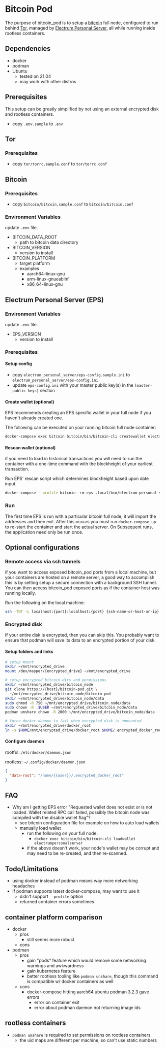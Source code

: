 # Bitcoin Pod

The purpose of bitcoin_pod is to setup a [bitcoin](https://github.com/bitcoin/bitcoin) full node, configured to run behind [Tor](https://www.torproject.org/), managed by [Electrum Personal Server](https://github.com/chris-belcher/electrum-personal-server), all while running inside rootless containers.

## Dependencies

* docker
* podman
* Ubuntu
  * tested on 21.04
  * may work with other distros

## Prerequisites

This setup can be greatly simplified by not using an external encrypted disk and rootless containers.

* copy `.env.sample` to `.env`

## Tor

### Prerequisites

* copy `tor/torrc.sample.conf` to `tor/torrc.conf`

<!-- ## Run

```sh
docker-compose --profile tor up --build -d
``` -->

## Bitcoin

### Prerequisites

* copy `bitcoin/bitcoin.sample.conf` to `bitcoin/bitcoin.conf`

### Environment Variables

update `.env` file.

* BITCOIN_DATA_ROOT
  * path to bitcoin data directory
* BITCOIN_VERSION
  * version to install
* BITCOIN_PLATFORM
  * target platform
  * examples
    * aarch64-linux-gnu
    * arm-linux-gnueabihf
    * x86_64-linux-gnu

<!-- ### Build -->

<!-- ### Run

```sh
docker-compose --profile bitcoin up --build -d
``` -->

## Electrum Personal Server (EPS)

### Environment Variables

update `.env` file.

* EPS_VERSION
  * version to install

### Prerequisites

#### Setup config

* copy `electrum_personal_server/eps-config.sample.ini` to `electrum_personal_server/eps-config.ini`
* update `eps-config.ini` with your master public key(s) in the `[master-public-keys]` section

#### Create wallet (optional)

EPS recommends creating an EPS specific wallet in your full node if you haven't already created one.

The following can be executed on your running bitcoin full node container:

```sh
docker-compose exec bitcoin bitcoin/bin/bitcoin-cli createwallet electrumpersonalserver true
```

#### Rescan wallet (optional)

if you need to load in historical transactions you will need to run the container with a one-time command with the blockheight of your earliest transaction.

Run EPS' rescan script which determines blockheight based upon date input.

```sh
docker-compose --profile bitcoin--rm eps .local/bin/electrum-personal-server --rescan eps-config.ini
```

<!-- ### Build -->

### Run

The first time EPS is run with a particular bitcoin full node, it will import the addresses and then exit.  After this occurs you must run `docker-compose up` to re-start the container and start the actual server.  On Subsequent runs, the application need only be run once.

## Optional configurations

### Remote access via ssh tunnels

if you want to access exposed bitcoin_pod ports from a local machine, but your containers are hosted on a remote server, a good way to accomplish this is by setting setup a secure connection with a background SSH tunnel.
You can then access bitcoin_pod exposed ports as if the container host was running locally.

Run the following on the local machine:

```sh
ssh -fNT -L localhost:{port}:localhost:{port} {ssh-name-or-host-or-ip}
```

### Encrypted disk

If your entire disk is encrypted, then you can skip this.
You probably want to ensure that podman will save its data to an encrypted portion of your disk.

#### Setup folders and links

```sh
# setup mount
mkdir ~/mnt/encrypted_drive
mount /dev/mapper/{encrypted_drive} ~/mnt/encrypted_drive

# setup encrypted bitcoin dirs and permissions
mkdir ~/mnt/encrypted_drive/bitcoin_node
git clone https://{host}/bitcoin-pod.git \
  ~/mnt/encrypted_drive/bitcoin_node/bitcoin-pod
mkdir ~/mnt/encrypted_drive/bitcoin_node/data
sudo chmod -R 750 ~/mnt/encrypted_drive/bitcoin_node/data
sudo chown -R .$USER ~/mnt/encrypted_drive/bitcoin_node/data
podman unshare chown -R 2000 ~/mnt/encrypted_drive/bitcoin_node/data

# force docker daemon to fail when encrypted disk is unmounted
mkdir ~/mnt/encrypted_drive/docker_root
ln -s $HOME/mnt/encrypted_drive/docker_root $HOME/.encrypted_docker_root
```

#### Configure daemon

rootful: `/etc/docker/daemon.json`

rootless: `~/.config/docker/daemon.json`

```json
{
  "data-root": "/home/{{user}}/.encrypted_docker_root"
}
```

## FAQ

* Why am I getting EPS error "Requested wallet does not exist or is not loaded.  Wallet related RPC call failed, possibly the bitcoin node was compiled with the disable wallet flag"?
  * see bitcoin configuration file for example on how to auto load wallets
  * manually load wallet
    * run the following on your full node:
      * `docker exec bitcoin/bin/bitcoin-cli loadwallet electrumpersonalserver`
    * if the above doesn't work, your node's wallet may be corrupt and may need to be re-created, and then re-scanned.

## Todo/Limitations

* using docker instead of podman means way more networking headaches
* if podman supports latest docker-compose, may want to use it
  * didn't support `--profile` option
  * returned container errors sometimes

## container platform comparison

* docker
  * pros
    * still seems more robust
  * cons
* podman
  * pros
    * gain "pods" feature which would remove some networking warnings and awkwardness
    * gain kubernetes feature
    * better rootless tooling like `podman unshare`, though this command is compatible w/ docker containers as well
  * cons
    * docker-compose hitting aarch64 ubuntu podman 3.2.3 gave errors
      * error on container exit
      * error about podman daemon not returning image ids

## rootless containers

* `podman unshare` is required to set permissions on rootless containers
  * the uid maps are different per machine, so can't use static numbers